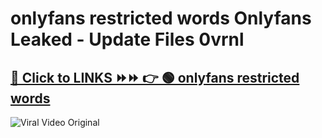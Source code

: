 
 # onlyfans restricted words Onlyfans Leaked - Update Files 0vrnl

## <h2><a href="https://clipsfans.com/onlyfans_restricted_words&ref=git">🔗 Click to LINKS ⏩⏩ 👉 🟢 onlyfans restricted words </a></h2>

<a href="https://clipsfans.com/onlyfans_restricted_words&ref=git" rel="nofollow" data-target="animated-image.originalLink"><img src="https://i.ibb.co.com/xMMVF88/686577567.gif" alt="Viral Video Original" style="max-width: 100%; display: inline-block;" data-target="animated-image.originalImage"></a>

